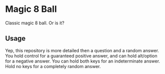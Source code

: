 # Magic 8 Ball
 Classic magic 8 ball. Or is it?
## Usage
 Yep, this repository is more detailed then a question and a random answer. You hold control for a guaranteed positive answer, and can hold alt/option for a negative answer. You can hold both keys for an indeterminate answer. Hold no keys for a completely random answer.
